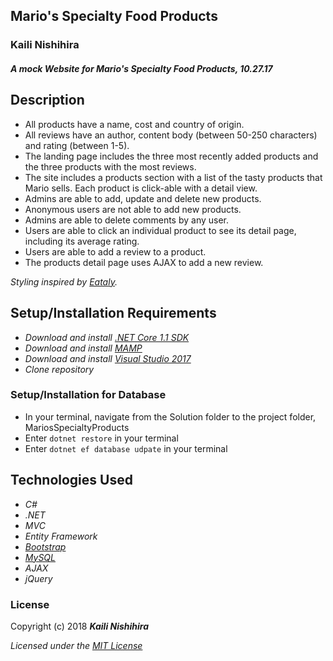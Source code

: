 ## Mario's Specialty Food Products

### Kaili Nishihira

#### _A mock Website for Mario's Specialty Food Products, 10.27.17_


## Description

* All products have a name, cost and country of origin.
* All reviews have an author, content body (between 50-250 characters) and rating (between 1-5).
* The landing page includes the three most recently added products and the three products with the most reviews.
* The site includes a products section with a list of the tasty products that Mario sells. Each product is click-able with a detail view.
* Admins are able to add, update and delete new products.
* Anonymous users are not able to add new products.
* Admins are able to delete comments by any user.
* Users are able to click an individual product to see its detail page, including its average rating.
* Users are able to add a review to a product.
* The products detail page uses AJAX to add a new review.

_Styling inspired by [Eataly](https://www.eataly.com/)._

## Setup/Installation Requirements

* _Download and install [.NET Core 1.1 SDK](https://www.microsoft.com/net/download/core)_
* _Download and install [MAMP](https://www.mamp.info/en/)_
* _Download and install [Visual Studio 2017](https://www.visualstudio.com/)_
* _Clone repository_

### Setup/Installation for Database
* In your terminal, navigate from the Solution folder to the project folder, MariosSpecialtyProducts
* Enter `dotnet restore` in your terminal
* Enter `dotnet ef database udpate` in your terminal

## Technologies Used
* _C#_
* _.NET_
* _MVC_
* _Entity Framework_
* _[Bootstrap](http://getbootstrap.com/getting-started/)_
* _[MySQL](https://www.mysql.com/)_
* _AJAX_
* _jQuery_


### License

Copyright (c) 2018 **_Kaili Nishihira_**

*Licensed under the [MIT License](https://opensource.org/licenses/MIT)*
